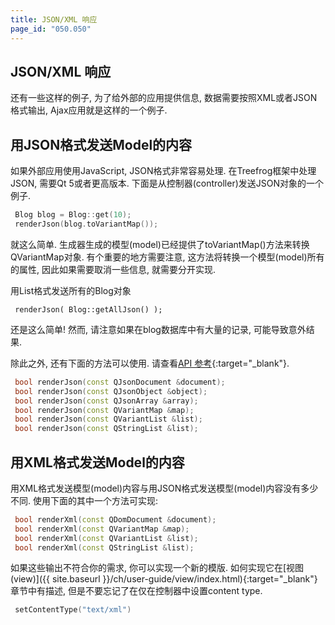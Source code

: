 ```yaml
---
title: JSON/XML 响应
page_id: "050.050"
---
```


## JSON/XML 响应

还有一些这样的例子, 为了给外部的应用提供信息, 数据需要按照XML或者JSON格式输出, Ajax应用就是这样的一个例子.

## 用JSON格式发送Model的内容

如果外部应用使用JavaScript, JSON格式非常容易处理. 在Treefrog框架中处理JSON, 需要Qt 5或者更高版本.
下面是从控制器(controller)发送JSON对象的一个例子.

```c++
 Blog blog = Blog::get(10);
 renderJson(blog.toVariantMap());
```

就这么简单. 生成器生成的模型(model)已经提供了toVariantMap()方法来转换QVariantMap对象. 有个重要的地方需要注意, 这方法将转换一个模型(model)所有的属性, 因此如果需要取消一些信息, 就需要分开实现.

用List格式发送所有的Blog对象

```
 renderJson( Blog::getAllJson() );
```

还是这么简单! 然而, 请注意如果在blog数据库中有大量的记录, 可能导致意外结果.

除此之外, 还有下面的方法可以使用. 请查看[API 参考](http://treefrogframework.org/tf_doxygen/classes.html){:target="_blank"}.

```c++
 bool renderJson(const QJsonDocument &document);
 bool renderJson(const QJsonObject &object);
 bool renderJson(const QJsonArray &array);
 bool renderJson(const QVariantMap &map);
 bool renderJson(const QVariantList &list);
 bool renderJson(const QStringList &list);
```

## 用XML格式发送Model的内容

用XML格式发送模型(model)内容与用JSON格式发送模型(model)内容没有多少不同. 使用下面的其中一个方法可实现:

```c++
 bool renderXml(const QDomDocument &document);
 bool renderXml(const QVariantMap &map);
 bool renderXml(const QVariantList &list);
 bool renderXml(const QStringList &list);
```

如果这些输出不符合你的需求, 你可以实现一个新的模版. 如何实现它在[视图(view)]({{ site.baseurl }}/ch/user-guide/view/index.html){:target="_blank"}章节中有描述, 但是不要忘记了在仅在控制器中设置content type.

```c++
 setContentType("text/xml")
```